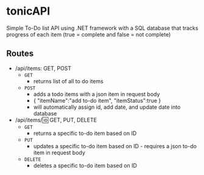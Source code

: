 # tonicAPI

Simple To-Do list API using .NET framework with a SQL database that tracks progress of each item (true = complete and false = not complete)
## Routes 

- /api/items: GET, POST
  * ``` GET ```
    * returns list of all to do items
  * ``` POST ```
    * adds a todo items with a json item in request body
    * { "itemName":"add to-do item",
        "itemStatus":true
      }
    * will automatically assign id, add date, and update date into database 
- /api/items/:id: GET, PUT, DELETE
  * ``` GET ```
    * returns a specific to-do item based on ID
  * ``` PUT ```
    * updates a specific to-do item based on ID - requires a json to-do item in request body
  * ``` DELETE ```
    * deletes a specific to-do item based on ID      
